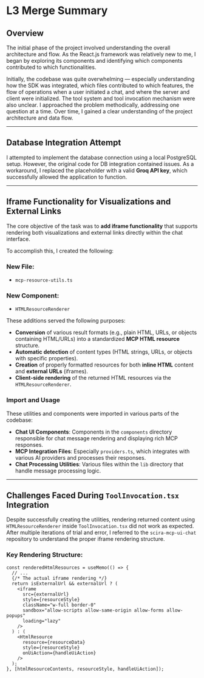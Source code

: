 # L3 Merge Summary

## Overview

The initial phase of the project involved understanding the overall architecture and flow. As the React.js framework was relatively new to me, I began by exploring its components and identifying which components contributed to which functionalities.

Initially, the codebase was quite overwhelming — especially understanding how the SDK was integrated, which files contributed to which features, the flow of operations when a user initiated a chat, and where the server and client were initialized. The tool system and tool invocation mechanism were also unclear. I approached the problem methodically, addressing one question at a time. Over time, I gained a clear understanding of the project architecture and data flow.

---

## Database Integration Attempt

I attempted to implement the database connection using a local PostgreSQL setup. However, the original code for DB integration contained issues. As a workaround, I replaced the placeholder with a valid **Groq API key**, which successfully allowed the application to function.

---

## Iframe Functionality for Visualizations and External Links

The core objective of the task was to **add iframe functionality** that supports rendering both visualizations and external links directly within the chat interface.

To accomplish this, I created the following:

### New File:
- `mcp-resource-utils.ts`

### New Component:
- `HTMLResourceRenderer`

These additions served the following purposes:

- **Conversion** of various result formats (e.g., plain HTML, URLs, or objects containing HTML/URLs) into a standardized **MCP HTML resource** structure.
- **Automatic detection** of content types (HTML strings, URLs, or objects with specific properties).
- **Creation** of properly formatted resources for both **inline HTML** content and **external URLs** (iframes).
- **Client-side rendering** of the returned HTML resources via the `HTMLResourceRenderer`.

### Import and Usage

These utilities and components were imported in various parts of the codebase:

- **Chat UI Components**: Components in the `components` directory responsible for chat message rendering and displaying rich MCP responses.
- **MCP Integration Files**: Especially `providers.ts`, which integrates with various AI providers and processes their responses.
- **Chat Processing Utilities**: Various files within the `lib` directory that handle message processing logic.

---

## Challenges Faced During `ToolInvocation.tsx` Integration

Despite successfully creating the utilities, rendering returned content using `HTMLResourceRenderer` inside `ToolInvocation.tsx` did not work as expected. After multiple iterations of trial and error, I referred to the `scira-mcp-ui-chat` repository to understand the proper iframe rendering structure.

### Key Rendering Structure:

```tsx
const renderedHtmlResources = useMemo(() => {
  // ...
  {/* The actual iframe rendering */}
  return isExternalUrl && externalUrl ? (
    <iframe 
      src={externalUrl}
      style={resourceStyle}
      className="w-full border-0"
      sandbox="allow-scripts allow-same-origin allow-forms allow-popups"
      loading="lazy"
    />
  ) : (
    <HtmlResource
      resource={resourceData}
      style={resourceStyle}
      onUiAction={handleUiAction}
    />
  );
}, [htmlResourceContents, resourceStyle, handleUiAction]);
